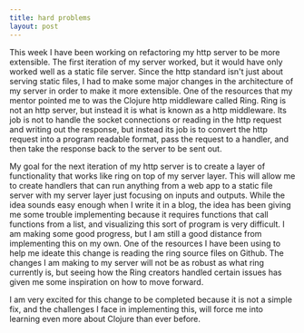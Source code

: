 ```yaml
---
title: hard problems
layout: post
---
```


This week I have been working on refactoring my http server to be more extensible. The first iteration of my server worked, but it would have only worked well as a static file server. Since the http standard isn't just about serving static files, I had to make some major changes in the architecture of my server in order to make it more extensible. One of the resources that my mentor pointed me to was the Clojure http middleware called Ring. Ring is not an http server, but instead it is what is known as a http middleware. Its job is not to handle the socket connections or reading in the http request and writing out the response, but instead its job is to convert the http request into a program readable format, pass the request to a handler, and then take the response back to the server to be sent out. 

My goal for the next iteration of my http server is to create a layer of functionality that works like ring on top of my server layer. This will allow me to create handlers that can run anything from a web app to a static file server with my server layer just focusing on inputs and outputs. While the idea sounds easy enough when I write it in a blog, the idea has been giving me some trouble implementing because it requires functions that call functions from a list, and visualizing this sort of program is very difficult. I am making some good progress, but I am still a good distance from implementing this on my own. One of the resources I have been using to help me ideate this change is reading the ring source files on Github. The changes I am making to my server will not be as robust as what ring currently is, but seeing how the Ring creators handled certain issues has given me some inspiration on how to move forward. 

I am very excited for this change to be completed because it is not a simple fix, and the challenges I face in implementing this, will force me into learning even more about Clojure than ever before.